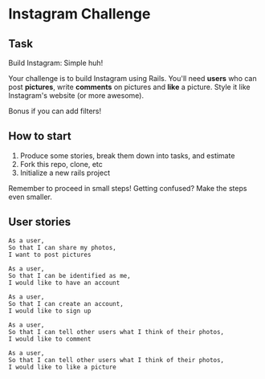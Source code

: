 Instagram Challenge
===================

## Task

Build Instagram: Simple huh!

Your challenge is to build Instagram using Rails. You'll need **users** who can post **pictures**, write **comments** on pictures and **like** a picture. Style it like Instagram's website (or more awesome).

Bonus if you can add filters!

## How to start

1. Produce some stories, break them down into tasks, and estimate
2. Fork this repo, clone, etc
3. Initialize a new rails project

Remember to proceed in small steps! Getting confused? Make the steps even smaller.

## User stories

```
As a user,
So that I can share my photos,
I want to post pictures

As a user,
So that I can be identified as me,
I would like to have an account

As a user,
So that I can create an account,
I would like to sign up

As a user,
So that I can tell other users what I think of their photos,
I would like to comment

As a user,
So that I can tell other users what I think of their photos,
I would like to like a picture

```

